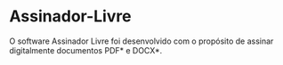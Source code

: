 # Assinador-Livre
O software Assinador Livre foi desenvolvido com o propósito de assinar digitalmente documentos PDF* e DOCX*.
